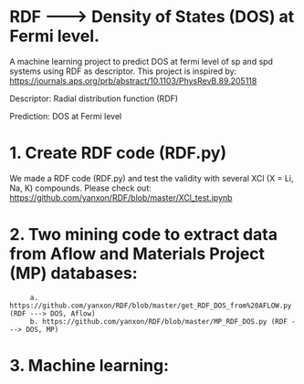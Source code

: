 # RDF ---> Density of States (DOS) at Fermi level.

A machine learning project to predict DOS at fermi level of sp and spd systems using RDF as descriptor. This project is inspired by:
https://journals.aps.org/prb/abstract/10.1103/PhysRevB.89.205118

Descriptor:
Radial distribution function (RDF)

Prediction:
DOS at Fermi level

# 1.  Create RDF code (RDF.py)
   We made a RDF code (RDF.py) and test the validity with several XCl (X = Li, Na, K) compounds.
   Please check out:
   https://github.com/yanxon/RDF/blob/master/XCl_test.ipynb

# 2.  Two mining code to extract data from Aflow and Materials Project (MP) databases:

         a. https://github.com/yanxon/RDF/blob/master/get_RDF_DOS_from%20AFLOW.py (RDF ---> DOS, Aflow)
         b. https://github.com/yanxon/RDF/blob/master/MP_RDF_DOS.py (RDF ---> DOS, MP)

# 3.  Machine learning:
